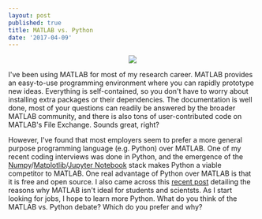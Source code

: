 ```yaml
---
layout: post
published: true
title: MATLAB vs. Python
date: '2017-04-09'
---
```


<p align="center">
  <img src="http://brianhhu.github.io/img/pythonvsmatlab.png"/>
</p>

I've been using MATLAB for most of my research career. MATLAB provides an easy-to-use programming environment where you can rapidly prototype new ideas. Everything is self-contained, so you don't have to worry about installing extra packages or their dependencies. The documentation is well done, most of your questions can readily be answered by the broader MATLAB community, and there is also tons of user-contributed code on MATLAB's File Exchange. Sounds great, right?

However, I've found that most employers seem to prefer a more general purpose programming language (e.g. Python) over MATLAB. One of my recent coding interviews was done in Python, and the emergence of the [Numpy](http://www.numpy.org/)/[Matplotlib](http://matplotlib.org/)/[Jupyter Notebook](http://jupyter.org/) stack makes Python a viable competitor to MATLAB. One real advantage of Python over MATLAB is that it is free and open source. I also came across this [recent post](http://neuroplausible.com/matlab) detailing the reasons why MATLAB isn't ideal for students and scientsts. As I start looking for jobs, I hope to learn more Python. What do you think of the MATLAB vs. Python debate? Which do you prefer and why?
